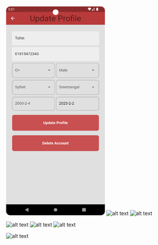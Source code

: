 <img src="s/ (1).png" alt="alt text" width="270" height="570"> <img src="s/(2).png" alt="alt text" width="570" height="270"> <img src="s/(3).png" alt="alt text" width="270" height="570"> 



<img src="s/(4).png" alt="alt text" width="270" height="570"> <img src="s/(5).png" alt="alt text" width="570" height="270"> <img src="s/(6).png" alt="alt text" width="270" height="570"> 


<img src="s/(7).png" alt="alt text" width="270" height="570">
